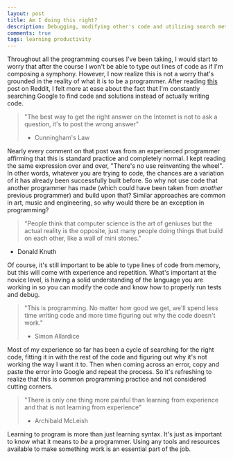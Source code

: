 ```yaml
---
layout: post
title: Am I doing this right?
description: Debugging, modifying other's code and utilizing search methods. A further look into what it means to be a programmer. Complete with some insightful quotes from legendary programmers.
comments: true
tags: learning productivity
---
```


Throughout all the programming courses I've been taking, I would start to worry that after the course I won't be able to type out lines of code as if I'm composing a symphony. However, I now realize this is not a worry that's grounded in the reality of what it is to be a programmer. After reading [this](http://www.reddit.com/r/learnprogramming/comments/30miri/all_i_do_at_work_is_google_how_to_do_things_then/) post on Reddit, I felt more at ease about the fact that I'm constantly searching Google to find code and solutions instead of actually writing code.

>"The best way to get the right answer on the Internet is not to ask a question, it's to post the wrong answer"
> - Cunningham's Law

Nearly every comment on that post was from an experienced programmer affirming that this is standard practice and completely normal.
I kept reading the same expression over and over, "There's no use reinventing the wheel". In other words, whatever you are trying to code, the chances are a variation of it has already been successfully built before. So why not use code that another programmer has made (which could have been taken from *another* previous programmer) and build upon that? Similar approaches are common in art, music and engineering, so why would there be an exception in programming?

>"People think that computer science is the art of geniuses but the actual reality is the opposite, just many people doing things that build on each other, like a wall of mini stones."
- Donald Knuth

Of course, it's still important to be able to type lines of code from memory, but this will come with experience and repetition. What's important at the novice level, is having a solid understanding of the language you are working in so you can modify the code and know how to properly run tests and debug.

> "This is programming. No matter how good we get, we'll spend less time writing code and more time figuring out why the code doesn't work."
> - Simon Allardice

Most of my experience so far has been a cycle of searching for the right code, fitting it in with the rest of the code and figuring out why it's not working the way I want it to. Then when coming across an error, copy and paste the error into Google and repeat the process. So it's refreshing to realize that this is common programming practice and not considered cutting corners.

> "There is only one thing more painful than learning from experience and that is not learning from experience"
> - Archibald McLeish

Learning to program is more than just learning syntax. It's just as important to know what it means to *be* a programmer. Using any tools and resources available to make something work is an essential part of the job.
